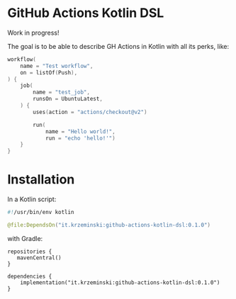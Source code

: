 # GitHub Actions Kotlin DSL

Work in progress!

The goal is to be able to describe GH Actions in Kotlin with all its perks, like:

```kotlin
workflow(
    name = "Test workflow",
    on = listOf(Push),
) {
    job(
        name = "test_job",
        runsOn = UbuntuLatest,
    ) {
        uses(action = "actions/checkout@v2")

        run(
            name = "Hello world!",
            run = "echo 'hello!'")
    }
}
```

# Installation

In a Kotlin script:

```kotlin
#!/usr/bin/env kotlin

@file:DependsOn("it.krzeminski:github-actions-kotlin-dsl:0.1.0")
```

with Gradle:

```
repositories {
   mavenCentral()
}

dependencies {
    implementation("it.krzeminski:github-actions-kotlin-dsl:0.1.0")
}
```
